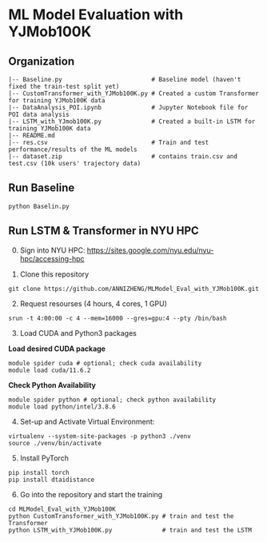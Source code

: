 # ML Model Evaluation with YJMob100K

## Organization

```
|-- Baseline.py                         # Baseline model (haven't fixed the train-test split yet)
|-- CustomTransformer_with_YJMob100K.py # Created a custom Transformer for training YJMob100K data
|-- DataAnalysis_POI.ipynb              # Jupyter Notebook file for POI data analysis
|-- LSTM_with_YJmob100K.py              # Created a built-in LSTM for training YJMob100K data
|-- README.md
|-- res.csv                             # Train and test performance/results of the ML models
|-- dataset.zip                         # contains train.csv and test.csv (10k users' trajectory data)
```

## Run Baseline

```
python Baselin.py
```

## Run LSTM & Transformer in NYU HPC

0. Sign into NYU HPC: https://sites.google.com/nyu.edu/nyu-hpc/accessing-hpc

1. Clone this repository

```
git clone https://github.com/ANNIZHENG/MLModel_Eval_with_YJMob100K.git
```

2. Request resourses (4 hours, 4 cores, 1 GPU)

```
srun -t 4:00:00 -c 4 --mem=16000 --gres=gpu:4 --pty /bin/bash
```

3. Load CUDA and Python3 packages

**Load desired CUDA package**

```
module spider cuda # optional; check cuda availability
module load cuda/11.6.2
```

**Check Python Availability**

```
module spider python # optional; check python availability
module load python/intel/3.8.6
```

4. Set-up and Activate Virtual Environment: 

```
virtualenv --system-site-packages -p python3 ./venv
source ./venv/bin/activate
```

5. Install PyTorch

```
pip install torch
pip install dtaidistance
```

6. Go into the repository and start the training

```
cd MLModel_Eval_with_YJMob100K
python CustomTransformer_with_YJMob100K.py # train and test the Transformer
python LSTM_with_YJMob100K.py              # train and test the LSTM
```